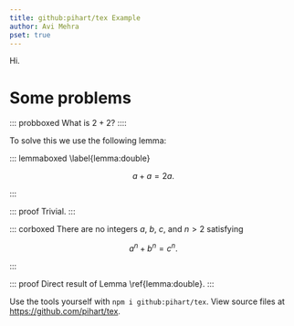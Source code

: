 ```yaml
---
title: github:pihart/tex Example
author: Avi Mehra
pset: true
---
```


Hi.

# Some problems

::: probboxed
What is $2 + 2$?
::::

To solve this we use the following lemma:

::: lemmaboxed
\label{lemma:double}

$$
    a + a = 2a.
$$

:::

::: proof
Trivial.
:::

::: corboxed
There are no integers $a$, $b$, $c$, and $n > 2$ satisfying

$$
    a^n + b^n = c^n.
$$

:::

::: proof
Direct result of Lemma \ref{lemma:double}.
:::

Use the tools yourself with `npm i github:pihart/tex`.
View source files at <https://github.com/pihart/tex>.
